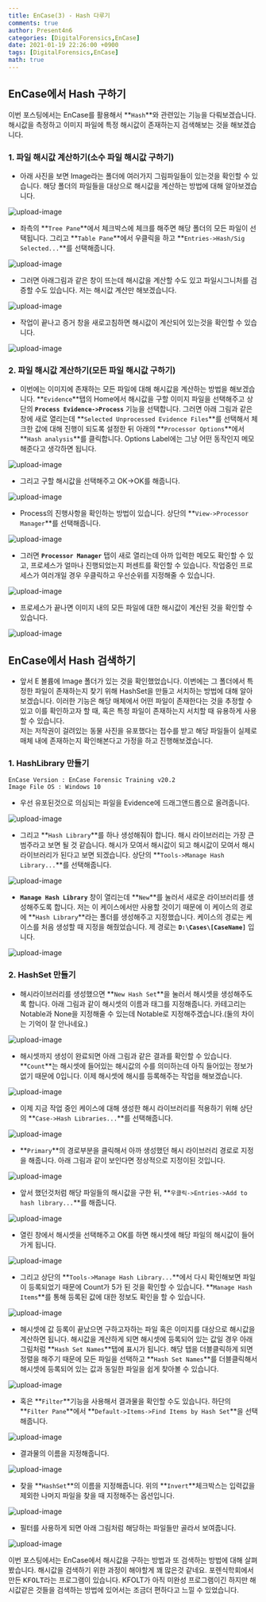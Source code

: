 ```yaml
---
title: EnCase(3) - Hash 다루기
comments: true
author: Present4n6
categories: [DigitalForensics,EnCase]
date: 2021-01-19 22:26:00 +0900
tags: [DigitalForensics,EnCase]
math: true
---
```

## **EnCase에서 Hash 구하기**  

이번 포스팅에서는 EnCase를 활용해서 **`Hash`**와 관련있는 기능을 다뤄보겠습니다. 해시값을 측정하고 이미지 파일에 특정 해시값이 존재하는지 검색해보는 것을 해보겠습니다.  


### **1. 파일 해시값 계산하기(소수 파일 해시값 구하기)**

* 아래 사진을 보면 Image라는 폴더에 여러가지 그림파일들이 있는것을 확인할 수 있습니다. 해당 폴더의 파일들을 대상으로 해시값을 계산하는 방법에 대해 알아보겠습니다.  

![upload-image](/assets/post/EnCase/23.png)  

* 좌측의 **`Tree Pane`**에서 체크박스에 체크를 해주면 해당 폴더의 모든 파일이 선택됩니다. 그리고 **`Table Pane`**에서 우클릭을 하고 **`Entries->Hash/Sig Selected...`**를 선택해줍니다.  

![upload-image](/assets/post/EnCase/24.png)  

* 그러면 아래그림과 같은 창이 뜨는데 해시값을 계산할 수도 있고 파일시그니처를 검증할 수도 있습니다. 저는 해시값 계산만 해보겠습니다.  

![upload-image](/assets/post/EnCase/25.png)  

* 작업이 끝나고 증거 창을 새로고침하면 해시값이 계산되어 있는것을 확인할 수 있습니다.  

![upload-image](/assets/post/EnCase/26.png)  


### **2. 파일 해시값 계산하기(모든 파일 해시값 구하기)**

* 이번에는 이미지에 존재하는 모든 파일에 대해 해시값을 계산하는 방법을 해보겠습니다. **`Evidence`**탭의 Home에서 해시값을 구할 이미지 파일을 선택해주고 상단의 **`Process Evidence->Process`** 기능을 선택합니다. 그러면 아래 그림과 같은 창에 새로 열리는데 **`Selected Unprocessed Evidence Files`**를 선택해서 체크한 값에 대해 진행이 되도록 설정한 뒤 아래의 **`Processor Options`**에서 **`Hash analysis`**를 클릭합니다. Options Label에는 그냥 어떤 동작인지 메모해준다고 생각하면 됩니다.   

![upload-image](/assets/post/EnCase/27.png)  

* 그리고 구할 해시값을 선택해주고 OK->OK를 해줍니다.  

![upload-image](/assets/post/EnCase/28.png)  

* Process의 진행사항을 확인하는 방법이 있습니다. 상단의 **`View->Processor Manager`**를 선택해줍니다.  

![upload-image](/assets/post/EnCase/29.png)  

* 그러면 **`Processor Manager`** 탭이 새로 열리는데 아까 입력한 메모도 확인할 수 있고, 프로세스가 얼마나 진행되었는지 퍼센트를 확인할 수 있습니다. 작업중인 프로세스가 여러개일 경우 우클릭하고 우선순위를 지정해줄 수 있습니다.  

![upload-image](/assets/post/EnCase/30.png)  

* 프로세스가 끝나면 이미지 내의 모든 파일에 대한 해시값이 계산된 것을 확인할 수 있습니다.  

![upload-image](/assets/post/EnCase/31.png)  


## **EnCase에서 Hash 검색하기**  

* 앞서 E 볼륨에 Image 폴더가 있는 것을 확인했었습니다. 이번에는 그 폴더에서 특정한 파일이 존재하는지 찾기 위해 HashSet을 만들고 서치하는 방법에 대해 알아보겠습니다. 이러한 기능은 해당 매체에서 어떤 파일이 존재한다는 것을 추정할 수 있고 이를 확인하고자 할 때, 혹은 특정 파일이 존재하는지 서치할 때 유용하게 사용할 수 있습니다.  
저는 저작권이 걸려있는 동물 사진을 유포했다는 접수를 받고 해당 파일들이 실제로 매체 내에 존재하는지 확인해본다고 가정을 하고 진행해보겠습니다.  

### **1. HashLibrary 만들기**

`EnCase Version : EnCase Forensic Training v20.2`  
`Image File OS : Windows 10`

* 우선 유포된것으로 의심되는 파일을 Evidence에 드래그앤드롭으로 올려줍니다.

![upload-image](/assets/post/EnCase/32.png)  

* 그리고 **`Hash Library`**를 하나 생성해줘야 합니다. 해시 라이브러리는 가장 큰 범주라고 보면 될 것 같습니다. 해시가 모여서 해시값이 되고 해시값이 모여서 해시 라이브러리가 된다고 보면 되겠습니다. 상단의 **`Tools->Manage Hash Library...`**를 선택해줍니다.  

![upload-image](/assets/post/EnCase/33.png)  

* **`Manage Hash Library`** 창이 열리는데 **`New`**를 눌러서 새로운 라이브러리를 생성해주도록 합니다. 저는 이 케이스에서만 사용할 것이기 때문에 이 케이스의 경로에 **`Hash Library`**라는 폴더를 생성해주고 지정했습니다. 케이스의 경로는 케이스를 처음 생성할 때 지정을 해줬었습니다. 제 경로는 **`D:\Cases\[CaseName]`** 입니다.  

![upload-image](/assets/post/EnCase/34.png)  

### **2. HashSet 만들기**

* 해시라이브러리를 생성했으면 **`New Hash Set`**을 눌러서 해시셋을 생성해주도록 합니다. 아래 그림과 같이 해시셋의 이름과 태그를 지정해줍니다. 카테고리는 Notable과 None을 지정해줄 수 있는데 Notable로 지정해주겠습니다.(둘의 차이는 기억이 잘 안나네요.)  

![upload-image](/assets/post/EnCase/35.png)  

* 해시셋까지 생성이 완료되면 아래 그림과 같은 결과를 확인할 수 있습니다. **`Count`**는 해시셋에 들어있는 해시값의 수를 의미하는데 아직 들어있는 정보가 없기 때문에 0입니다. 이제 해시셋에 해시를 등록해주는 작업을 해보겠습니다.  

![upload-image](/assets/post/EnCase/36.png)   

* 이제 지금 작업 중인 케이스에 대해 생성한 해시 라이브러리를 적용하기 위해 상단의 **`Case->Hash Libraries...`**를 선택해줍니다.  

![upload-image](/assets/post/EnCase/37.png)  

* **`Primary`**의 경로부분을 클릭해서 아까 생성했던 해시 라이브러리 경로로 지정을 해줍니다. 아래 그림과 같이 보인다면 정상적으로 지정이된 것입니다.  

![upload-image](/assets/post/EnCase/38.png)  

* 앞서 했던것처럼 해당 파일들의 해시값을 구한 뒤, **`우클릭->Entries->Add to hash library...`**를 해줍니다.  

![upload-image](/assets/post/EnCase/39.png)  

* 열린 창에서 해시셋을 선택해주고 OK를 하면 해시셋에 해당 파일의 해시값이 들어가게 됩니다.  

![upload-image](/assets/post/EnCase/40.png)  

* 그리고 상단의 **`Tools->Manage Hash Library...`**에서 다시 확인해보면 파일이 등록되었기 때문에 Count가 5가 된 것을 확인할 수 있습니다. **`Manage Hash Items`**를 통해 등록된 값에 대한 정보도 확인을 할 수 있습니다.  

![upload-image](/assets/post/EnCase/41.png)  

* 해시셋에 값 등록이 끝났으면 구하고자하는 파일 혹은 이미지를 대상으로 해시값을 계산하면 됩니다. 해시값을 계산하게 되면 해시셋에 등록되어 있는 값일 경우 아래 그림처럼 **`Hash Set Names`**탭에 표시가 됩니다. 해당 탭을 더블클릭하게 되면 정렬을 해주기 때문에 모든 파일을 선택하고 **`Hash Set Names`**를 더블클릭해서 해시셋에 등록되어 있는 값과 동일한 파일을 쉽게 찾아볼 수 있습니다.  

![upload-image](/assets/post/EnCase/42.png)  

* 혹은 **`Filter`**기능을 사용해서 결과물을 확인할 수도 있습니다. 하단의 **`Filter Pane`**에서 **`Default->Items->Find Items by Hash Set`**을 선택해줍니다.  

![upload-image](/assets/post/EnCase/43.png)  

* 결과물의 이름을 지정해줍니다.

![upload-image](/assets/post/EnCase/44.png)  

* 찾을 **`HashSet`**의 이름을 지정해줍니다. 위의 **`Invert`**체크박스는 입력값을 제외한 나머지 파일을 찾을 때 지정해주는 옵션입니다.  

![upload-image](/assets/post/EnCase/45.png)  

* 필터를 사용하게 되면 아래 그림처럼 해당하는 파일들만 골라서 보여줍니다.  

![upload-image](/assets/post/EnCase/46.png)  


이번 포스팅에서는 EnCase에서 해시값을 구하는 방법과 또 검색하는 방법에 대해 살펴봤습니다. 해시값을 검색하기 위한 과정이 해야할게 꽤 많은것 같네요. 포렌식학회에서 만든 <kbd>KFOLT</kbd>라는 프로그램이 있습니다. KFOLT가 아직 미완성 프로그램이긴 하지만 해시값같은 것들을 검색하는 방법에 있어서는 조금더 편하다고 느낄 수 있었습니다.  